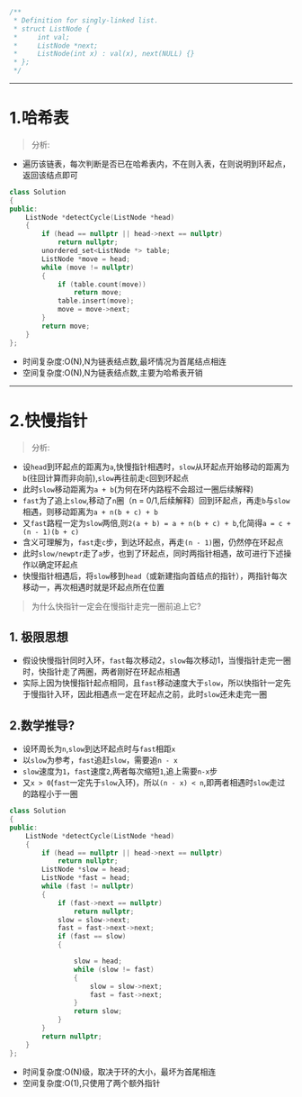 ```cpp
/**
 * Definition for singly-linked list.
 * struct ListNode {
 *     int val;
 *     ListNode *next;
 *     ListNode(int x) : val(x), next(NULL) {}
 * };
 */
 ```
 
 ***
 
# 1.哈希表
> 分析:

- 遍历该链表，每次判断是否已在哈希表内，不在则入表，在则说明到环起点，返回该结点即可

```cpp
class Solution
{
public:
    ListNode *detectCycle(ListNode *head)
    {
        if (head == nullptr || head->next == nullptr)
            return nullptr;
        unordered_set<ListNode *> table;
        ListNode *move = head;
        while (move != nullptr)
        {
            if (table.count(move))
                return move;
            table.insert(move);
            move = move->next;
        }
        return move;
    }
};
```

- 时间复杂度:O(N),N为链表结点数,最坏情况为首尾结点相连
- 空间复杂度:O(N),N为链表结点数,主要为哈希表开销

***

# 2.快慢指针
> 分析:

- 设`head`到环起点的距离为`a`,快慢指针相遇时，`slow`从环起点开始移动的距离为`b`(往回计算而非向前),`slow`再往前走`c`回到环起点
- 此时`slow`移动距离为`a + b`(为何在环内路程不会超过一圈后续解释)
- `fast`为了追上`slow`,移动了`n`圈（n = 0/1,后续解释）回到环起点，再走`b`与`slow`相遇，则移动距离为`a + n(b + c) + b`
- 又`fast`路程一定为`slow`两倍,则`2(a + b) = a + n(b + c) + b`,化简得`a = c + (n - 1)(b + c)`
- 含义可理解为，`fast`走`c`步，到达环起点，再走`(n - 1)`圈，仍然停在环起点
- 此时`slow/newptr`走了`a`步，也到了环起点，同时两指针相遇，故可进行下述操作以确定环起点
- 快慢指针相遇后，将`slow`移到`head`（或新建指向首结点的指针），两指针每次移动一，再次相遇时就是环起点所在位置

> 为什么快指针一定会在慢指针走完一圈前追上它?

## 1. 极限思想
- 假设快慢指针同时入环，`fast`每次移动2，`slow`每次移动1，当慢指针走完一圈时，快指针走了两圈，两者刚好在环起点相遇
- 实际上因为快慢指针起点相同，且`fast`移动速度大于`slow`，所以快指针一定先于慢指针入环，因此相遇点一定在环起点之前，此时`slow`还未走完一圈

## 2.数学推导?
- 设环周长为`n`,`slow`到达环起点时与`fast`相距`x`
- 以`slow`为参考，`fast`追赶`slow`，需要追`n - x`
- `slow`速度为`1`，`fast`速度`2`,两者每次缩短`1`,追上需要`n-x`步
- 又`x > 0`(`fast`一定先于`slow`入环)，所以`(n - x) < n`,即两者相遇时`slow`走过的路程小于一圈

```cpp
class Solution
{
public:
    ListNode *detectCycle(ListNode *head)
    {
        if (head == nullptr || head->next == nullptr)
            return nullptr;
        ListNode *slow = head;
        ListNode *fast = head;
        while (fast != nullptr)
        {
            if (fast->next == nullptr)
                return nullptr;
            slow = slow->next;
            fast = fast->next->next;
            if (fast == slow)
            {

                slow = head;
                while (slow != fast)
                {
                    slow = slow->next;
                    fast = fast->next;
                }
                return slow;
            }
        }
        return nullptr;
    }
};

```

- 时间复杂度:O(N)级，取决于环的大小，最坏为首尾相连
- 空间复杂度:O(1),只使用了两个额外指针

